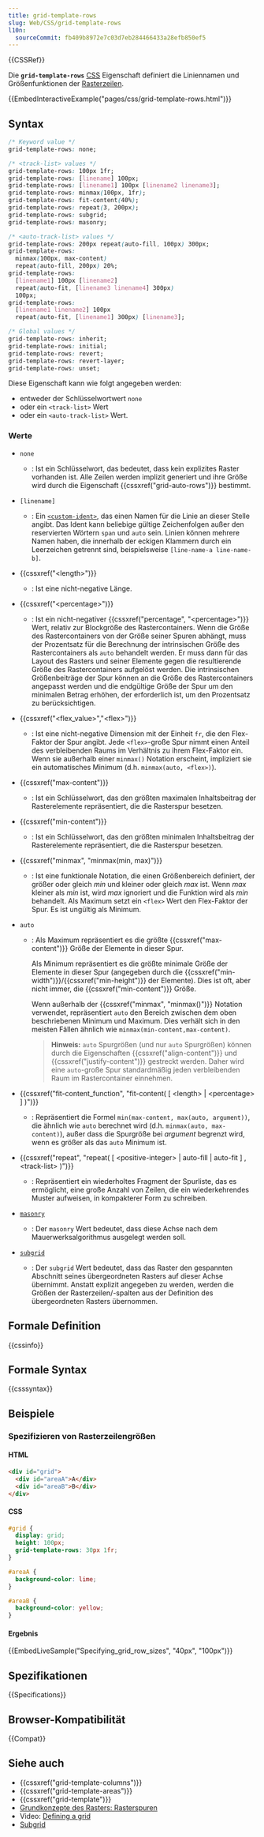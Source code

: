 ```yaml
---
title: grid-template-rows
slug: Web/CSS/grid-template-rows
l10n:
  sourceCommit: fb409b8972e7c03d7eb284466433a28efb850ef5
---
```


{{CSSRef}}

Die **`grid-template-rows`** [CSS](/de/docs/Web/CSS) Eigenschaft definiert die Liniennamen und Größenfunktionen der [Rasterzeilen](/de/docs/Glossary/grid_row).

{{EmbedInteractiveExample("pages/css/grid-template-rows.html")}}

## Syntax

```css
/* Keyword value */
grid-template-rows: none;

/* <track-list> values */
grid-template-rows: 100px 1fr;
grid-template-rows: [linename] 100px;
grid-template-rows: [linename1] 100px [linename2 linename3];
grid-template-rows: minmax(100px, 1fr);
grid-template-rows: fit-content(40%);
grid-template-rows: repeat(3, 200px);
grid-template-rows: subgrid;
grid-template-rows: masonry;

/* <auto-track-list> values */
grid-template-rows: 200px repeat(auto-fill, 100px) 300px;
grid-template-rows:
  minmax(100px, max-content)
  repeat(auto-fill, 200px) 20%;
grid-template-rows:
  [linename1] 100px [linename2]
  repeat(auto-fit, [linename3 linename4] 300px)
  100px;
grid-template-rows:
  [linename1 linename2] 100px
  repeat(auto-fit, [linename1] 300px) [linename3];

/* Global values */
grid-template-rows: inherit;
grid-template-rows: initial;
grid-template-rows: revert;
grid-template-rows: revert-layer;
grid-template-rows: unset;
```

Diese Eigenschaft kann wie folgt angegeben werden:

- entweder der Schlüsselwortwert `none`
- oder ein `<track-list>` Wert
- oder ein `<auto-track-list>` Wert.

### Werte

- `none`
  - : Ist ein Schlüsselwort, das bedeutet, dass kein explizites Raster vorhanden ist. Alle Zeilen werden implizit generiert und ihre Größe wird durch die Eigenschaft {{cssxref("grid-auto-rows")}} bestimmt.
- `[linename]`
  - : Ein [`<custom-ident>`](/de/docs/Web/CSS/custom-ident), das einen Namen für die Linie an dieser Stelle angibt. Das Ident kann beliebige gültige Zeichenfolgen außer den reservierten Wörtern `span` und `auto` sein. Linien können mehrere Namen haben, die innerhalb der eckigen Klammern durch ein Leerzeichen getrennt sind, beispielsweise `[line-name-a line-name-b]`.
- {{cssxref("&lt;length&gt;")}}
  - : Ist eine nicht-negative Länge.
- {{cssxref("&lt;percentage&gt;")}}
  - : Ist ein nicht-negativer {{cssxref("percentage", "&lt;percentage&gt;")}} Wert, relativ zur Blockgröße des Rastercontainers. Wenn die Größe des Rastercontainers von der Größe seiner Spuren abhängt, muss der Prozentsatz für die Berechnung der intrinsischen Größe des Rastercontainers als `auto` behandelt werden. Er muss dann für das Layout des Rasters und seiner Elemente gegen die resultierende Größe des Rastercontainers aufgelöst werden. Die intrinsischen Größenbeiträge der Spur können an die Größe des Rastercontainers angepasst werden und die endgültige Größe der Spur um den minimalen Betrag erhöhen, der erforderlich ist, um den Prozentsatz zu berücksichtigen.
- {{cssxref("&lt;flex_value&gt;","&lt;flex&gt;")}}
  - : Ist eine nicht-negative Dimension mit der Einheit `fr`, die den Flex-Faktor der Spur angibt. Jede `<flex>`-große Spur nimmt einen Anteil des verbleibenden Raums im Verhältnis zu ihrem Flex-Faktor ein. Wenn sie außerhalb einer `minmax()` Notation erscheint, impliziert sie ein automatisches Minimum (d.h. `minmax(auto, <flex>)`).
- {{cssxref("max-content")}}
  - : Ist ein Schlüsselwort, das den größten maximalen Inhaltsbeitrag der Rasterelemente repräsentiert, die die Rasterspur besetzen.
- {{cssxref("min-content")}}
  - : Ist ein Schlüsselwort, das den größten minimalen Inhaltsbeitrag der Rasterelemente repräsentiert, die die Rasterspur besetzen.
- {{cssxref("minmax", "minmax(min, max)")}}
  - : Ist eine funktionale Notation, die einen Größenbereich definiert, der größer oder gleich _min_ und kleiner oder gleich _max_ ist. Wenn _max_ kleiner als _min_ ist, wird _max_ ignoriert und die Funktion wird als _min_ behandelt. Als Maximum setzt ein `<flex>` Wert den Flex-Faktor der Spur. Es ist ungültig als Minimum.
- `auto`

  - : Als Maximum repräsentiert es die größte {{cssxref("max-content")}} Größe der Elemente in dieser Spur.

    Als Minimum repräsentiert es die größte minimale Größe der Elemente in dieser Spur (angegeben durch die {{cssxref("min-width")}}/{{cssxref("min-height")}} der Elemente). Dies ist oft, aber nicht immer, die {{cssxref("min-content")}} Größe.

    Wenn außerhalb der {{cssxref("minmax", "minmax()")}} Notation verwendet, repräsentiert `auto` den Bereich zwischen dem oben beschriebenen Minimum und Maximum. Dies verhält sich in den meisten Fällen ähnlich wie `minmax(min-content,max-content)`.

    > **Hinweis:** `auto` Spurgrößen (und nur `auto` Spurgrößen) können durch die Eigenschaften {{cssxref("align-content")}} und {{cssxref("justify-content")}} gestreckt werden. Daher wird eine `auto`-große Spur standardmäßig jeden verbleibenden Raum im Rastercontainer einnehmen.

- {{cssxref("fit-content_function", "fit-content( [ &lt;length&gt; | &lt;percentage&gt; ] )")}}
  - : Repräsentiert die Formel `min(max-content, max(auto, argument))`, die ähnlich wie `auto` berechnet wird (d.h. `minmax(auto, max-content)`), außer dass die Spurgröße bei _argument_ begrenzt wird, wenn es größer als das `auto` Minimum ist.
- {{cssxref("repeat", "repeat( [ &lt;positive-integer&gt; | auto-fill | auto-fit ] , &lt;track-list&gt; )")}}
  - : Repräsentiert ein wiederholtes Fragment der Spurliste, das es ermöglicht, eine große Anzahl von Zeilen, die ein wiederkehrendes Muster aufweisen, in kompakterer Form zu schreiben.
- [`masonry`](/de/docs/Web/CSS/CSS_grid_layout/Masonry_layout)
  - : Der `masonry` Wert bedeutet, dass diese Achse nach dem Mauerwerksalgorithmus ausgelegt werden soll.
- [`subgrid`](/de/docs/Web/CSS/CSS_grid_layout/Subgrid)
  - : Der `subgrid` Wert bedeutet, dass das Raster den gespannten Abschnitt seines übergeordneten Rasters auf dieser Achse übernimmt. Anstatt explizit angegeben zu werden, werden die Größen der Rasterzeilen/-spalten aus der Definition des übergeordneten Rasters übernommen.

## Formale Definition

{{cssinfo}}

## Formale Syntax

{{csssyntax}}

## Beispiele

### Spezifizieren von Rasterzeilengrößen

#### HTML

```html
<div id="grid">
  <div id="areaA">A</div>
  <div id="areaB">B</div>
</div>
```

#### CSS

```css
#grid {
  display: grid;
  height: 100px;
  grid-template-rows: 30px 1fr;
}

#areaA {
  background-color: lime;
}

#areaB {
  background-color: yellow;
}
```

#### Ergebnis

{{EmbedLiveSample("Specifying_grid_row_sizes", "40px", "100px")}}

## Spezifikationen

{{Specifications}}

## Browser-Kompatibilität

{{Compat}}

## Siehe auch

- {{cssxref("grid-template-columns")}}
- {{cssxref("grid-template-areas")}}
- {{cssxref("grid-template")}}
- [Grundkonzepte des Rasters: Rasterspuren](/de/docs/Web/CSS/CSS_grid_layout/Basic_concepts_of_grid_layout#grid_tracks)
- Video: [Defining a grid](https://gridbyexample.com/video/series-define-a-grid/)
- [Subgrid](/de/docs/Web/CSS/CSS_grid_layout/Subgrid)
